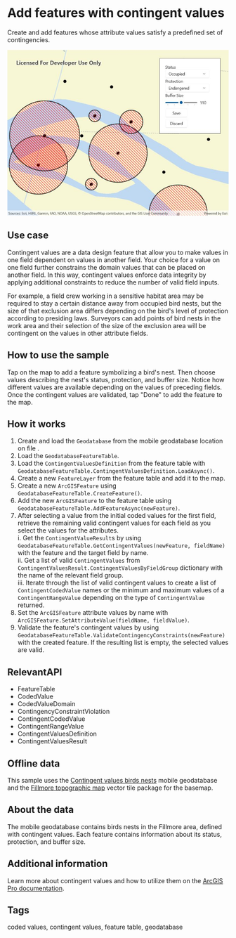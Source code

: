 # Add features with contingent values

Create and add features whose attribute values satisfy a predefined set of contingencies.

![Add features with contingent values](AddFeaturesWithContingentValues.jpg)

## Use case

Contingent values are a data design feature that allow you to make values in one field dependent on values in another field. Your choice for a value on one field further constrains the domain values that can be placed on another field. In this way, contingent values enforce data integrity by applying additional constraints to reduce the number of valid field inputs. 

For example, a field crew working in a sensitive habitat area may be required to stay a certain distance away from occupied bird nests, but the size of that exclusion area differs depending on the bird's level of protection according to presiding laws. Surveyors can add points of bird nests in the work area and their selection of the size of the exclusion area will be contingent on the values in other attribute fields.

## How to use the sample

Tap on the map to add a feature symbolizing a bird's nest. Then choose values describing the nest's status, protection, and buffer size. Notice how different values are available depending on the values of preceding fields. Once the contingent values are validated, tap "Done" to add the feature to the map.

## How it works

1. Create and load the `Geodatabase` from the mobile geodatabase location on file  .
2. Load the `GeodatabaseFeatureTable`.
3. Load the `ContingentValuesDefinition` from the feature table with `GeodatabaseFeatureTable.ContingentValuesDefinition.LoadAsync()`.
4. Create a new `FeatureLayer` from the feature table and add it to the map.
5. Create a new `ArcGISFeature` using `GeodatabaseFeatureTable.CreateFeature()`.
6. Add the new `ArcGISFeature` to the feature table using `GeodatabaseFeatureTable.AddFeatureAsync(newFeature)`.
7. After selecting a value from the initial coded values for the first field, retrieve the remaining valid contingent values for each field as you select the values for the attributes.  
    i. Get the `ContingentValueResult`s by using `GeodatabaseFeatureTable.GetContingentValues(newFeature, fieldName)` with the feature and the target field by name.  
    ii. Get a list of valid `ContingentValues` from `ContingentValuesResult.ContingentValuesByFieldGroup` dictionary with the name of the relevant field group.  
    iii. Iterate through the list of valid contingent values to create a list of `ContingentCodedValue` names or the minimum and maximum values of a `ContingentRangeValue` depending on the type of `ContingentValue` returned.  
8. Set the `ArcGISFeature` attribute values by name with `ArcGISFeature.SetAttributeValue(fieldName, fieldValue)`.
9. Validate the feature's contingent values by using `GeodatabaseFeatureTable.ValidateContingencyConstraints(newFeature)` with the created feature. If the resulting list is empty, the selected values are valid.

## RelevantAPI

* FeatureTable
* CodedValue
* CodedValueDomain
* ContingencyConstraintViolation
* ContingentCodedValue
* ContingentRangeValue
* ContingentValuesDefinition
* ContingentValuesResult

## Offline data

This sample uses the [Contingent values birds nests](https://arcgis.com/home/item.html?id=e12b54ea799f4606a2712157cf9f6e41) mobile geodatabase and the [Fillmore topographic map](https://arcgis.com/home/item.html?id=b5106355f1634b8996e634c04b6a930a) vector tile package for the basemap.

## About the data

The mobile geodatabase contains birds nests in the Fillmore area, defined with contingent values. Each feature contains information about its status, protection, and buffer size.

## Additional information

Learn more about contingent values and how to utilize them on the [ArcGIS Pro documentation](https://pro.arcgis.com/en/pro-app/latest/help/data/geodatabases/overview/contingent-values.htm).

## Tags

coded values, contingent values, feature table, geodatabase
